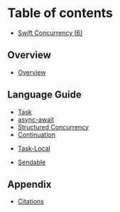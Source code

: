 # Table of contents

* [Swift Concurrency (6)](README.md)

## Overview

* [Overview](welcome-to-swift/Overview.md)

## Language Guide

* [Task](language-guide/Task.md)
* [async-await](language-guide/async-await.md)
* [Structured Concurrency](language-guide/Structured-Concurrency.md)
* [Continuation](language-guide/Continuation.md)
<!--* [Cancellation](language-guide/Cancellation.md)-->
* [Task-Local](language-guide/Task-Local.md)
<!--* [AsyncSequence/AsyncStream](language-guide/AsyncSequence-AsyncStream.md)-->
<!--* [Actor](language-guide/Actor.md)-->
* [Sendable](language-guide/Sendable.md)
<!--* [GlobalActor](language-guide/MainActor-GlobalActor.md)-->
<!--* [Task Executor](language-guide/Task-Executor.md)-->
<!--* [Actor Executor](language-guide/Actor-Executor.md)-->
<!--* [Region Based Isolation](language-guide/Region-Based-Isolation.md)-->
<!--* [Attributes](language-guide/Atributes.md)-->


## Appendix

* [Citations](appendix/Citations.md)
